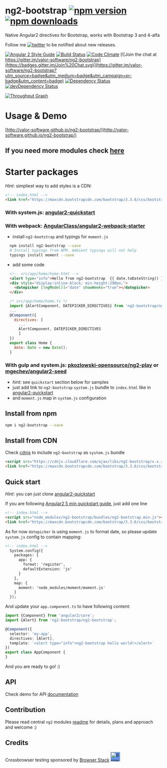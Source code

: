 # ng2-bootstrap [![npm version](https://badge.fury.io/js/ng2-bootstrap.svg)](http://badge.fury.io/js/ng2-bootstrap) [![npm downloads](https://img.shields.io/npm/dm/ng2-bootstrap.svg)](https://npmjs.org/ng2-bootstrap)
Native Angular2 directives for Bootstrap, works with Bootstrap 3 and 4-alfa

Follow me [![twitter](https://img.shields.io/twitter/follow/valorkin.svg?style=social&label=%20valorkin)](https://twitter.com/valorkin) to be notified about new releases.

[![Angular 2 Style Guide](https://mgechev.github.io/angular2-style-guide/images/badge.svg)](https://github.com/mgechev/angular2-style-guide)
[![Build Status](https://travis-ci.org/valor-software/ng2-bootstrap.svg?branch=master)](https://travis-ci.org/valor-software/ng2-bootstrap)
[![Code Climate](https://codeclimate.com/github/valor-software/ng2-bootstrap/badges/gpa.svg)](https://codeclimate.com/github/valor-software/ng2-bootstrap)
[![Join the chat at https://gitter.im/valor-software/ng2-bootstrap](https://badges.gitter.im/Join%20Chat.svg)](https://gitter.im/valor-software/ng2-bootstrap?utm_source=badge&utm_medium=badge&utm_campaign=pr-badge&utm_content=badge)
[![Dependency Status](https://david-dm.org/valor-software/ng2-bootstrap.svg)](https://david-dm.org/valor-software/ng2-bootstrap)
[![devDependency Status](https://david-dm.org/valor-software/ng2-bootstrap/dev-status.svg)](https://david-dm.org/valor-software/ng2-bootstrap#info=devDependencies)

[![Throughput Graph](https://graphs.waffle.io/valor-software/ng2-bootstrap/throughput.svg)](https://waffle.io/valor-software/ng2-bootstrap/metrics)


<!---
[![Test Coverage](https://codeclimate.com/github/valor-software/angular2-bootstrap/badges/coverage.svg)](https://codeclimate.com/github/valor-software/angular2-bootstrap/coverage)
-->

# Usage & Demo

[http://valor-software.github.io/ng2-bootstrap/](http://valor-software.github.io/ng2-bootstrap/)

## If you need more modules check [here](https://github.com/valor-software/ng2-plans)

# Starter packages

*Hint*: simpliest way to add styles is a CDN:
```html
<!-- index.html -->
<link href="https://maxcdn.bootstrapcdn.com/bootstrap/3.3.6/css/bootstrap.min.css" rel="stylesheet">
```

### With system.js: [angular2-quickstart](https://github.com/valor-software/angular2-quickstart)

### With webpack: [AngularClass/angular2-webpack-starter](https://github.com/AngularClass/angular2-webpack-starter)
- install `ng2-bootstrap` and typings for `moment.js`
```bash
  npm install ng2-bootstrap --save
  # Install typings from NPM. Ambient typings will not help
  typings install moment --save
```
- add some code
```html
  <!-- src/app/home/home.html -->
  <alert type="info">Hello from ng2-bootstrap  {{ date.toDateString() }}</alert>
  <div style="display:inline-block; min-height:290px;">
    <datepicker [(ngModel)]="date" showWeeks="true"></datepicker>
  </div>
```
```js
  /* src/app/home/home.ts */
  import {AlertComponent, DATEPICKER_DIRECTIVES} from 'ng2-bootstrap/ng2-bootstrap';
  ...
  @Component({
    directives: [
      ...
      AlertComponent, DATEPICKER_DIRECTIVES
      ]
  })
  export class Home {
    date: Date = new Date();
  }
```

### With gulp and system.js: [pkozlowski-opensource/ng2-play](https://github.com/pkozlowski-opensource/ng2-play) or [mgechev/angular2-seed](https://github.com/mgechev/angular2-seed)
- *hint*: see `quickstart` section below for samples
- just add link to `ng2-bootstrap` `system.js` bundle to `index.html` like in [angular2-quickstart](https://github.com/valor-software/angular2-quickstart)
- and `moment.js` map in `system.js` configuration

## Install from npm

```bash
npm i ng2-bootstrap --save
```

## Install from CDN

Check [cdnjs](https://cdnjs.com/libraries/ng2-bootstrap) to include `ng2-bootstrap` as `system.js` bundle
```html
<script src="https://cdnjs.cloudflare.com/ajax/libs/ng2-bootstrap/x.x.x/ng2-bootstrap.min.js"></script>
<link href="https://maxcdn.bootstrapcdn.com/bootstrap/3.3.6/css/bootstrap.min.css" rel="stylesheet">
```

## Quick start

*Hint*: you can just clone [angular2-quickstart](https://github.com/valor-software/angular2-quickstart)

If you are following [Angular2 5 min quickstart guide](https://angular.io/docs/ts/latest/quickstart.html), just add one line
```html
<!-- index.html -->
<script src="node_modules/ng2-bootstrap/bundles/ng2-bootstrap.min.js"></script>
<link href="https://maxcdn.bootstrapcdn.com/bootstrap/3.3.6/css/bootstrap.min.css" rel="stylesheet">
```

As for now `datepicker` is using `moment.js` to format date, so please update `system.js` config to contain mapping:
```html
<!-- index.html -->
  System.config({
    packages: {
      app: {
        format: 'register',
        defaultExtension: 'js'
      }
    },
    map: {
      moment: 'node_modules/moment/moment.js'
    }
  });
```

And update your `app.component.ts` to have following content:

```ts
import {Component} from 'angular2/core';
import {Alert} from 'ng2-bootstrap/ng2-bootstrap';

@Component({
  selector: 'my-app',
  directives: [Alert],
  template: `<alert type="info">ng2-bootstrap hello world!</alert>`
})
export class AppComponent {
}
```

And you are ready to go! :)

<!--
## Components

- [x] Accordion
- [x] Alert
- [x] Buttons
- [x] Carousel
- [x] Collapse
- [+-] Datepicker (Datepicker popup not implemented)
- [x] Dropdown
- [x] Modal
- [x] Pagination
- [ ] Popover
- [x] Progressbar
- [x] Rating
- [x] Tabs
- [x] Timepicker
- [+-] Tooltip
- [x] Typeahead
-->

## API
Check demo for API [documentation](http://valor-software.github.io/ng2-bootstrap/)

## Contribution

Please read central `ng2` modules [readme](https://github.com/valor-software/ng2-plans) for details, plans and approach and welcome :)

## Credits
Crossbrowser testing sponsored by [Browser Stack](https://www.browserstack.com)
[<img src="https://camo.githubusercontent.com/a7b268f2785656ab3ca7b1cbb1633ee5affceb8f/68747470733a2f2f64677a6f7139623561736a67312e636c6f756466726f6e742e6e65742f70726f64756374696f6e2f696d616765732f6c61796f75742f6c6f676f2d6865616465722e706e67" alt="Browser Stack" height="31px" style="background: cornflowerblue;">](https://www.browserstack.com)
